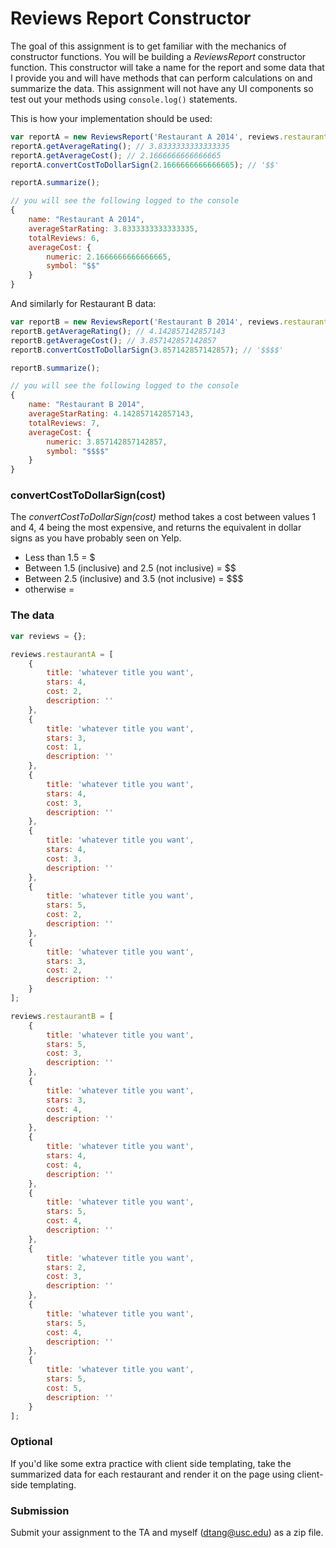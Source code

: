 Reviews Report Constructor
==========================

The goal of this assignment is to get familiar with the mechanics of constructor functions. You will be building a _ReviewsReport_ constructor function. This constructor will take a name for the report and some data that I provide you and will have methods that can perform calculations on and summarize the data. This assignment will not have any UI components so test out your methods using `console.log()` statements.

This is how your implementation should be used:

```js
var reportA = new ReviewsReport('Restaurant A 2014', reviews.restaurantA);
reportA.getAverageRating(); // 3.8333333333333335
reportA.getAverageCost(); // 2.1666666666666665
reportA.convertCostToDollarSign(2.1666666666666665); // '$$'

reportA.summarize();

// you will see the following logged to the console
{
	name: "Restaurant A 2014",
	averageStarRating: 3.8333333333333335,
	totalReviews: 6,
	averageCost: {
		numeric: 2.1666666666666665,
		symbol: "$$"
	}
}
```

And similarly for Restaurant B data:

```js
var reportB = new ReviewsReport('Restaurant B 2014', reviews.restaurantB);
reportB.getAverageRating(); // 4.142857142857143
reportB.getAverageCost(); // 3.857142857142857
reportB.convertCostToDollarSign(3.857142857142857); // '$$$$'

reportB.summarize();

// you will see the following logged to the console
{
	name: "Restaurant B 2014",
	averageStarRating: 4.142857142857143,
	totalReviews: 7,
	averageCost: {
		numeric: 3.857142857142857,
		symbol: "$$$$"
	}
}
```

### convertCostToDollarSign(cost)

The _convertCostToDollarSign(cost)_ method takes a cost between values 1 and 4, 4 being the most expensive, and returns the equivalent in dollar signs as you have probably seen on Yelp.

* Less than 1.5 = $
* Between 1.5 (inclusive) and 2.5 (not inclusive) = $$
* Between 2.5 (inclusive) and 3.5 (not inclusive) = $$$
* otherwise = $$$$

### The data

```js
var reviews = {};

reviews.restaurantA = [
	{
		title: 'whatever title you want',
		stars: 4,
		cost: 2,
		description: ''
	},
	{
		title: 'whatever title you want',
		stars: 3,
		cost: 1,
		description: ''
	},
	{
		title: 'whatever title you want',
		stars: 4,
		cost: 3,
		description: ''
	},
	{
		title: 'whatever title you want',
		stars: 4,
		cost: 3,
		description: ''
	},
	{
		title: 'whatever title you want',
		stars: 5,
		cost: 2,
		description: ''
	},
	{
		title: 'whatever title you want',
		stars: 3,
		cost: 2,
		description: ''
	}
];

reviews.restaurantB = [
	{
		title: 'whatever title you want',
		stars: 5,
		cost: 3,
		description: ''
	},
	{
		title: 'whatever title you want',
		stars: 3,
		cost: 4,
		description: ''
	},
	{
		title: 'whatever title you want',
		stars: 4,
		cost: 4,
		description: ''
	},
	{
		title: 'whatever title you want',
		stars: 5,
		cost: 4,
		description: ''
	},
	{
		title: 'whatever title you want',
		stars: 2,
		cost: 3,
		description: ''
	},
	{
		title: 'whatever title you want',
		stars: 5,
		cost: 4,
		description: ''
	},
	{
		title: 'whatever title you want',
		stars: 5,
		cost: 5,
		description: ''
	}
];
```

### Optional

If you'd like some extra practice with client side templating, take the summarized data for each restaurant and render it on the page using client-side templating.

### Submission

Submit your assignment to the TA and myself (dtang@usc.edu) as a zip file.
